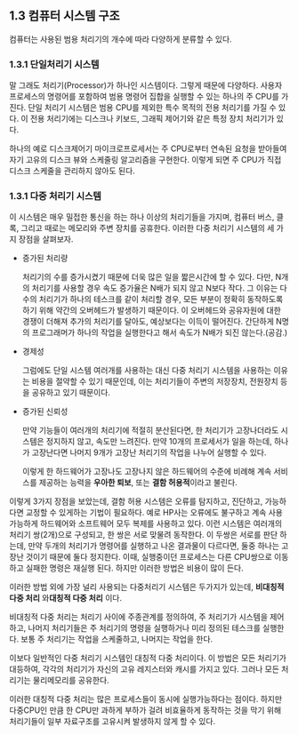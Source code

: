 ## 1.3 컴퓨터 시스템 구조

컴퓨터는 사용된 범용 처리기의 개수에 따라 다양하게 분류할 수 있다.



### 1.3.1 단일처리기 시스템

말 그래도 처리기(Processor)가 하나인 시스템이다. 그렇게 때문에 다양하다. 사용자 프로세스의 명령어를 포함하여 범용 명령어 집합을 실행할 수 있는 하나의 주 CPU를 가진다. 단일 처리기 시스템은 범용 CPU를 제외한 특수 목적의 전용 처리기를 가질 수 있다. 이 전용 처리기에는 디스크나 키보드, 그래픽 제어기와 같은 특정 장치 처리기가 있다.

하나의 예로 디스크제어기 마이크로프로세서는 주 CPU로부터 연속된 요청을 받아들여 자기 고유의 디스크 뷰와 스케줄링 알고리즘을 구현한다. 이렇게 되면 주 CPU가 직접 디스크 스케줄을 관리하지 않아도 된다.

### 1.3.1 다중 처리기 시스템

이 시스템은 매우 밀접한 통신을 하는 하나 이상의 처리기들을 가지며, 컴퓨터 버스, 클록, 그리고 때로는 메모리와 주변 장치를 공휴한다. 이러한 다중 처리기 시스템의 세 가지 장점을 살펴보자.

* 증가된 처리량

  처리기의 수를 증가시켰기 때문에 더욱 많은 일을 짧은시간에 할 수 있다. 다만, N개의 처리기를 사용할 경우 속도 증가율은 N배가 되지 않고 N보다 작다. 그 이유는 다수의 처리기가 하나의 테스크를 같이 처리할 경우, 모든 부분이 정확히 동작하도록 하기 위해 약간의 오버헤드가 발생하기 때문이다. 이 오버헤드와 공유자원에 대한 경쟁이 더해져 추가의 처리기를 달아도, 예상보다는 이득이 떨어진다. 간단하게 N명의 프로그래머가 하나의 작업을 실행한다고 해서 속도가 N배가 되진 않는다.(공감.)

* 경제성

  그럼에도 단일 시스템 여러개를 사용하는 대신 다중 처리기 시스템을 사용하는 이유는 비용을 절약할 수 있기 때문인데, 이는 처리기들이 주변의 저장장치, 전원장치 등을 공유하고 있기 때문이다. 

* 증가된 신뢰성

  만약 기능들이 여러개의 처리기에 적절히 분산된다면, 한 처리기가 고장나더라도 시스템은 정지하지 않고, 속도만 느려진다. 만약 10개의 프로세서가 일을 하는데, 하나가 고장난다면 나머지 9개가 고장난 처리기의 작업을 나누어 실행할 수 있다.

  이렇게 한 하드웨어가 고장나도 고장나지 않은 하드웨어의 수준에 비례해 계속 서비스를 제공하는 능력을 **우아한 퇴보**, 또는 **결함 허용적**이라고 불린다.

이렇게 3가지 장점을 보았는데, 결함 허용 시스템은 오류를 탐지하고, 진단하고, 가능하다면 교정할 수 있게하는 기법이 필요하다. 예로 HP사는 오류에도 불구하고 계속 사용 가능하게 하드웨어와 소프트웨어 모두 복제를 사용하고 있다. 이런 시스템은 여러개의 처리기 쌍(2개)으로 구성되고, 한 쌍은 서로 맞물려 동작한다. 이 두쌍은 서로를 판단 하는데, 만약 두개의 처리기가 명령어를 실행하고 나온 결과물이 다르다면, 둘중 하나는 고장난 것이기 때문에 둘다 정지한다. 이때, 실행중이던 프로세스는 다른 CPU쌍으로 이동하고 실패한 명령은 재실행 된다. 하지만 이러한 방법은 비용이 많이 든다.

이러한 방법 외에 가장 널리 사용되는 다중처리기 시스템은 두가지가 있는데, **비대칭적 다중 처리** 와**대칭적 다중 처리** 이다.

비대칭적 다중 처리는 처리기 사이에 주종관계를 정의하여, 주 처리기가 시스템을 제어하고, 나머지 처리기들은 주 처리기의 명령을 실행하거나 미리 정의된 테스크를 실행한다. 보통 주 처리기는 작업을 스케줄하고, 나머지는 작업을 한다.

이보다 일반적인 다중 처리기 시스템인 대칭적 다중 처리이다. 이  방법은 모든 처리기가 대등하여, 각각의 처리기가 자신의 고유 레지스터와 캐시를 가지고 있다. 그러나 모든 처리기는 물리메모리를 공유한다.

이러한 대칭적 다중 처리는 많은 프로세스들이 동시에 실행가능하다는 점이다. 하지만 다중CPU인 만큼 한 CPU만 과하게 부하가 걸려 비효율하게 동작하는 것을 막기 위해 처리기들이 일부 자료구조를 고유시켜 발생하지 않게 할 수 있다.